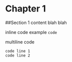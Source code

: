 # Chapter 1

##Section 1
content blah blah

inline code example
`code`

multiline code
```
code line 1
code line 2
```

